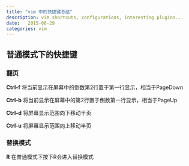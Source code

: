 ```yaml
---
title: "vim 中的快捷键总结"
description: vim shortcuts, configurations, interesting plugins...
date:   2015-06-29
categories: vim
---
```


## 普通模式下的快捷键

### 翻页

**Ctrl-f** 将当前显示在屏幕中的倒数第2行置于第一行显示，相当于PageDown 

**Ctrl-b** 将当前显示在屏幕中的第2行置于倒数第一行显示，相当于PageUp 

**Ctrl-d** 将屏幕显示范围向下移动半页 

**Ctrl-u** 将屏幕显示范围向上移动半页 

### 替换模式

**R** 在普通模式下按下R会进入替换模式 
